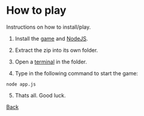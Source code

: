 # How to play

Instructions on how to install/play.
1. Install the [game](https://github.com/thekoneko/nodeattack/releases/latest) and [NodeJS](https://nodejs.org/en/).

2. Extract the zip into its own folder.

3. Open a [terminal](https://www.groovypost.com/howto/open-command-window-terminal-window-specific-folder-windows-mac-linux/) in the folder.

4. Type in the following command to start the game:
```
node app.js
```
5. Thats all. Good luck.

[Back](https://thekoneko.github.io/nodeAttack)

